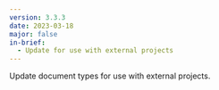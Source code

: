 ```yaml
---
version: 3.3.3
date: 2023-03-18
major: false
in-brief:
  - Update for use with external projects
---
```


Update document types for use with external projects.
